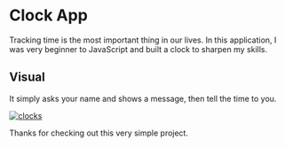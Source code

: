 # Clock App

Tracking time is the most important thing in our lives. In this application, I was very beginner to JavaScript and built a clock to sharpen my skills. 

## Visual 

It simply asks your name and shows a message, then tell the time to you. 

<a href="https://ibb.co/n006rrP"><img src="https://i.ibb.co/Qccp99D/clocks.png" alt="clocks" border="0"></a>

Thanks for checking out this very simple project.


